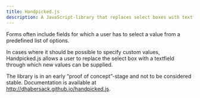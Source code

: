 ```yaml
---
title: Handpicked.js
description: A JavaScript-library that replaces select boxes with textfields on demand, enabling users to add new values to a selection on the fly.
---
```

Forms often include fields for which a user has to select a value from a predefined list of options.

In cases where it should be possible to specify custom values, Handpicked.js allows a user to replace the select box with a textfield through which new values can be supplied.

The library is in an early “proof of concept”-stage and not to be considered stable. Documentation is available at <http://dhabersack.github.io/handpicked.js>.